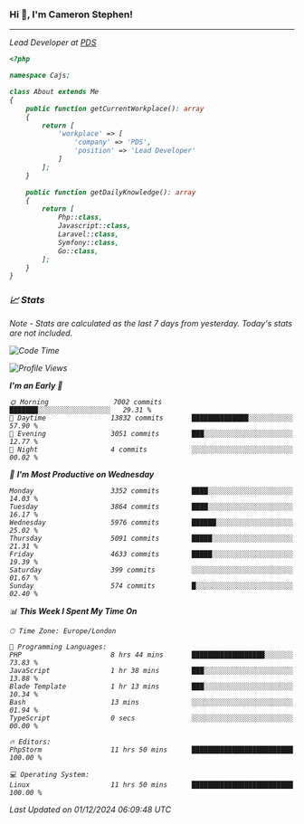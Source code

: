 ### Hi 👋, I'm Cameron Stephen!
<hr>
<p><em>Lead Developer at <a href="https://prindatasolutions.co.uk">PDS</a></p>


```php
<?php

namespace Cajs;

class About extends Me
{
    public function getCurrentWorkplace(): array
    {
        return [
            'workplace' => [
                'company' => 'PDS',
                'position' => 'Lead Developer'
            ]
        ];
    }

    public function getDailyKnowledge(): array
    {
        return [
            Php::class,
            Javascript::class,
            Laravel::class,
            Symfony::class,
            Go::class,
        ];
    }
}
```

### 📈 Stats
<p><em>Note - Stats are calculated as the last 7 days from yesterday. Today's stats are not included.</em></p>


<!--START_SECTION:waka-->
![Code Time](http://img.shields.io/badge/Code%20Time-4%2C097%20hrs%2058%20mins-blue)

![Profile Views](http://img.shields.io/badge/Profile%20Views-0-blue)

**I'm an Early 🐤** 

```text
🌞 Morning                7002 commits        ███████░░░░░░░░░░░░░░░░░░   29.31 % 
🌆 Daytime                13832 commits       ██████████████░░░░░░░░░░░   57.90 % 
🌃 Evening                3051 commits        ███░░░░░░░░░░░░░░░░░░░░░░   12.77 % 
🌙 Night                  4 commits           ░░░░░░░░░░░░░░░░░░░░░░░░░   00.02 % 
```
📅 **I'm Most Productive on Wednesday** 

```text
Monday                   3352 commits        ████░░░░░░░░░░░░░░░░░░░░░   14.03 % 
Tuesday                  3864 commits        ████░░░░░░░░░░░░░░░░░░░░░   16.17 % 
Wednesday                5976 commits        ██████░░░░░░░░░░░░░░░░░░░   25.02 % 
Thursday                 5091 commits        █████░░░░░░░░░░░░░░░░░░░░   21.31 % 
Friday                   4633 commits        █████░░░░░░░░░░░░░░░░░░░░   19.39 % 
Saturday                 399 commits         ░░░░░░░░░░░░░░░░░░░░░░░░░   01.67 % 
Sunday                   574 commits         █░░░░░░░░░░░░░░░░░░░░░░░░   02.40 % 
```


📊 **This Week I Spent My Time On** 

```text
🕑︎ Time Zone: Europe/London

💬 Programming Languages: 
PHP                      8 hrs 44 mins       ██████████████████░░░░░░░   73.83 % 
JavaScript               1 hr 38 mins        ███░░░░░░░░░░░░░░░░░░░░░░   13.88 % 
Blade Template           1 hr 13 mins        ███░░░░░░░░░░░░░░░░░░░░░░   10.34 % 
Bash                     13 mins             ░░░░░░░░░░░░░░░░░░░░░░░░░   01.94 % 
TypeScript               0 secs              ░░░░░░░░░░░░░░░░░░░░░░░░░   00.00 % 

🔥 Editors: 
PhpStorm                 11 hrs 50 mins      █████████████████████████   100.00 % 

💻 Operating System: 
Linux                    11 hrs 50 mins      █████████████████████████   100.00 % 
```


 Last Updated on 01/12/2024 06:09:48 UTC
<!--END_SECTION:waka-->
